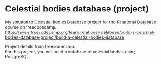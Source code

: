 # Celestial bodies database (project)
My solution to Celestial Bodies Database project for the Relational Database course on freecodecamp.  
https://www.freecodecamp.org/learn/relational-database/build-a-celestial-bodies-database-project/build-a-celestial-bodies-database

Project details from freecodecamp:  
For this project, you will build a database of celestial bodies using PostgreSQL.


